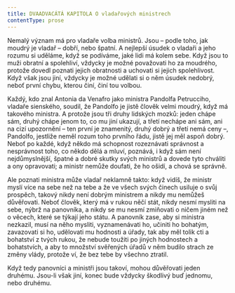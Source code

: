 ```yaml
---
title: DVAADVACÁTÁ KAPITOLA O vladařových ministrech
contentType: prose
---
```


<section>

Nemalý význam má pro vladaře volba ministrů. Jsou – podle toho, jak moudrý je vladař – dobří, nebo špatní. A nejlepší úsudek o vladaři a jeho rozumu si uděláme, když se podíváme, jaké lidi má kolem sebe. Když jsou to muži obratní a spolehliví, vždycky je možné považovati ho za moudrého, protože dovedl poznati jejich obratnosti a uchovati si jejich spolehlivost. Když však jsou jiní, vždycky je možné udělati si o něm úsudek nedobrý, neboť první chybu, kterou činí, činí tou volbou.

Každý, kdo znal Antonia da Venafro jako ministra Pandolfa Petrucciho, vladaře sienského, soudil, že Pandolfo je jistě člověk velmi moudrý, když má takového ministra. A protože jsou tři druhy lidských mozků: jeden chápe sám, druhý chápe jenom to, co mu jiní ukazují, a třetí nechápe ani sám, ani na cizí upozornění – ten první je znamenitý, druhý dobrý a třetí nemá ceny –, Pandolfo, jestliže neměl rozum toho prvního řádu, jistě jej měl aspoň dobrý. Neboť po každé, když někdo má schopnost rozeznávati správnost a nesprávnost toho, co někdo dělá a mluví, poznává, i když sám není nejdůmyslnější, špatné a dobré skutky svých ministrů a dovede tyto chváliti a ony opravovati; a ministr nemůže doufati, že ho ošidí, a chová se správně.

Ale poznati ministra může vladař neklamně takto: když vidíš, že ministr myslí více na sebe než na tebe a že ve všech svých činech usiluje o svůj prospěch, takový nikdy není dobrým ministrem a nikdy mu nemůžeš důvěřovati. Neboť člověk, který má v rukou něčí stát, nikdy nesmí mysliti na sebe, nýbrž na panovníka, a nikdy se mu nesmí zmiňovati o ničem jiném než o věcech, které se týkají jeho státu. A panovník zase, aby si ministra nezkazil, musí na něho mysliti, vyznamenávati ho, učiniti ho bohatým, zavazovati si ho, udělovati mu hodnosti a úřady, tak aby měl tolik cti a bohatství z tvých rukou, že nebude toužiti po jiných hodnostech a bohatstvích, a aby to množství svěřených úřadů v něm budilo strach ze změny vlády, protože ví, že bez tebe by všechno ztratil.

Když tedy panovníci a ministři jsou takoví, mohou důvěřovati jeden druhému. Jsou-li však jiní, konec bude vždycky škodlivý buď jednomu, nebo druhému.

</section>

[^1]: _Francesco Vettori_ (1474-1539), důvěrný přítel Machiavelliův (byli spolu r. 1507 s poselstvím u císaře Maxmiliána); vyslanec republiky florentské u papeže Lva X. __Pozn. překl___._

[^2]: _Filippo da Gasavecchia_, přítel Machiavelliův i Vettoriův. _Pozn. překl._

[^3]: _Pavel_ (Pagolo) _Vettori__,_ bratr Francesca Vettoriho. _Pozn. překl._

[^4]: _Plautův Geta_, postava z Plautovy komedie. _Pozn. překl._

[^5]: Frosino z Panzana, Antonio Guicciardini, Batisto Guicciardini, Filippo Ginori, Tommaso del Bene – Maciavelliovi sousedé a známí. _Pozn. překl._

[^6]: _Frosino z Panzana__,_ _Antonio Guicciardini__,_ _Batista Guicciardini__,_ _Filippo Ginori__,_ _Tommaso del Bene__,_ Machiavelliovi sousedé a známí. _Pozn. překl._

[^7]: (Kdysi) výrobce a podomní obchodník s vápnem. _Pozn. red._

[^8]: Pozdější název _Il Principe – Vladař_. _Pozn. překl._

[^9]: _Giuliano de’ Medici_ (1479–1516) zatím zemřel, takže Machiavelli věnoval pak _Vladaře_ Lorenzovi de’ Medici. _Pozn. překl._

[^10]: _Ardinghelli Piero_, florentský prelát, byl tenkrát sekretářem papeže Lva X. Měl pověst intrikána a Machiavelli se obával, aby se Ardinghelli nevydával za autora _Vladaře_. _Pozn. překl._

[^11]: Brokát se zlatými vlákny nebo oděv z něho zhotovený. _Pozn. red._

[^12]: Nejvyšší státní nebo soudní úředník ve starověkém Římě. _Pozn. red._

[^13]: _Giorgio Scali__,_ bohatý Florenťan, člen vlády, ale tak zpupný, že proti sobě popudil své spoluobčany, „ačkoli ho nedávno předtím zbožňovali“, a byl 1382 sťat. _Pozn. překl._

[^14]: _Konstantinopolský císař:_ Jan Cantacuzen. _Pozn. překl._

[^15]: Narážka na aragonského krále Ferdinanda V. Katolického (1452–1516), o němž i Guicciardini, který býval vyslancem u jeho dvora, napsal: „Má pověst vladaře, který často neplní daný slib. Myslím, že se dovede přetvařovat lépe než kdokoli jiný.“ _Pozn. překl._

[^16]: _Bernabo_ z Milána: z rodu Visconti, známý svými podivínskými skutky, když byl členem milánské vlády. _Pozn. překl._

[^17]: _Nevídané věci_ způsobené bohem: Machiavelli zde jistě nemíní žádné zázraky současné, nýbrž používá k podepření své výzvy obrazu biblického. _Pozn. překl._
